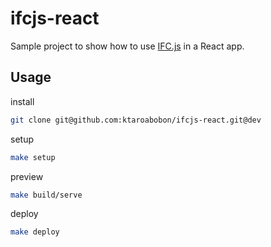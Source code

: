 # ifcjs-react

Sample project to show how to use [IFC.js](https://ifcjs.github.io/info/ja/) in a React app.

## Usage

install

```bash
git clone git@github.com:ktaroabobon/ifcjs-react.git@dev
```

setup

```bash
make setup
```

preview

```bash
make build/serve
```

deploy

```bash
make deploy
```